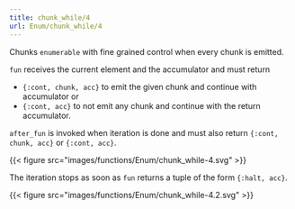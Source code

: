```yaml
---
title: chunk_while/4
url: Enum/chunk_while/4
---
```


Chunks `enumerable` with fine grained control when every chunk is emitted.

`fun` receives the current element and the accumulator and must return

- `{:cont, chunk, acc}` to emit the given chunk and continue with accumulator or
- `{:cont, acc}` to not emit any chunk and continue with the return accumulator.

`after_fun` is invoked when iteration is done and must also return `{:cont, chunk, acc}` or `{:cont, acc}`.

{{< figure src="images/functions/Enum/chunk_while-4.svg" >}}

The iteration stops as soon as `fun` returns a tuple of the form `{:halt, acc}`.

{{< figure src="images/functions/Enum/chunk_while-4.2.svg" >}}
